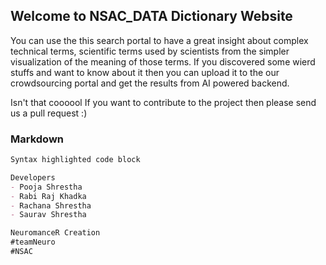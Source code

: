 ## Welcome to NSAC_DATA Dictionary Website

You can use the this search portal to have a great insight about complex technical terms, scientific terms used by scientists from the simpler visualization of the meaning of those terms. If you discovered some wierd stuffs and want to know about it then you can upload it to the our crowdsourcing portal and get the results from AI powered backend. 

Isn't that coooool 
If you want to contribute to the project then please send us a pull request :) 

### Markdown


```markdown
Syntax highlighted code block

Developers
- Pooja Shrestha
- Rabi Raj Khadka
- Rachana Shrestha
- Saurav Shrestha

NeuromanceR Creation
#teamNeuro
#NSAC
